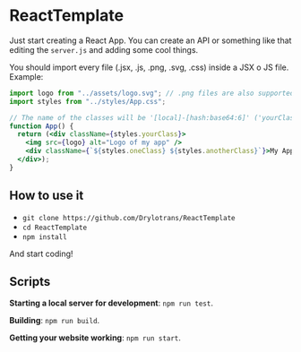 # ReactTemplate
Just start creating a React App.
You can create an API or something like that editing the `server.js` and adding some cool things.

You should import every file (.jsx, .js, .png, .svg, .css) inside a JSX o JS file.
Example:
```jsx
import logo from "../assets/logo.svg"; // .png files are also supported
import styles from "../styles/App.css";

// The name of the classes will be '[local]-[hash:base64:6]' ('yourClass-1ECm9i')
function App() {
  return (<div className={styles.yourClass}>
    <img src={logo} alt="Logo of my app" />
    <div className={`${styles.oneClass} ${styles.anotherClass}`}>My App!</div>
  </div>);
}
```

## How to use it
- `git clone https://github.com/Drylotrans/ReactTemplate`
- `cd ReactTemplate`
- `npm install`

And start coding!


## Scripts
**Starting a local server for development**: `npm run test`.

**Building**: `npm run build`.

**Getting your website working**: `npm run start`.

